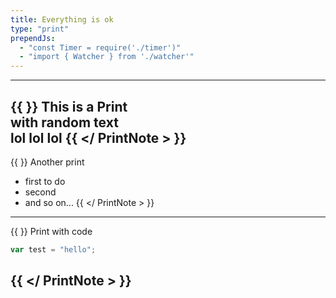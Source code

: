 ```yaml
---
title: Everything is ok
type: "print"
prependJs:
  - "const Timer = require('./timer')"
  - "import { Watcher } from './watcher'"
---
```


---------
{{ <PrintNote bg="#ec985a" > }}
This is a Print   
with random text   
lol lol lol
{{ </ PrintNote > }}
---------
{{ <PrintNote bg="#ec985a" > }}
Another print
- first to do
- second
- and so on...
{{ </ PrintNote > }}
---------
{{ <PrintNote bg="#ec985a" > }}
Print with code
```js
var test = "hello";
```
{{ </ PrintNote > }}
---------